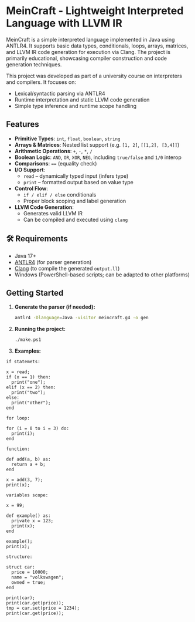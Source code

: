 # MeinCraft - Lightweight Interpreted Language with LLVM IR

MeinCraft is a simple interpreted language implemented in Java using ANTLR4. It supports basic data types, conditionals, loops, arrays, matrices, and LLVM IR code generation for execution via Clang. The project is primarily educational, showcasing compiler construction and code generation techniques.

This project was developed as part of a university course on interpreters and compilers. It focuses on:
- Lexical/syntactic parsing via ANTLR4
- Runtime interpretation and static LLVM code generation
- Simple type inference and runtime scope handling

## Features

- **Primitive Types**: `int`, `float`, `boolean`, `string`
- **Arrays & Matrices**: Nested list support (e.g. `[1, 2]`, `[[1,2], [3,4]]`)
- **Arithmetic Operations**: `+`, `-`, `*`, `/`
- **Boolean Logic**: `AND`, `OR`, `XOR`, `NEG`, including `true/false` and `1/0` interop
- **Comparisons**: `==` (equality check)
- **I/O Support**:
  - `read` – dynamically typed input (infers type)
  - `print` – formatted output based on value type
- **Control Flow**:
  - `if / elif / else` conditionals
  - Proper block scoping and label generation
- **LLVM Code Generation**:
  - Generates valid LLVM IR
  - Can be compiled and executed using `clang`

## 🛠 Requirements

- Java 17+
- [ANTLR4](https://www.antlr.org/) (for parser generation)
- [Clang](https://clang.llvm.org/) (to compile the generated `output.ll`)
- Windows (PowerShell-based scripts; can be adapted to other platforms)

## Getting Started

1. **Generate the parser (if needed):**

   ```bash
   antlr4 -Dlanguage=Java -visitor meincraft.g4 -o gen

2. **Running the project:**
   ```bash
   ./make.ps1

3. **Examples:**
```text
if statemets:
    
x = read;
if (x == 1) then:
  print("one");
elif (x == 2) then:
  print("two");
else:
  print("other");
end

for loop:

for (i = 0 to i = 3) do:
  print(i);
end

function:

def add(a, b) as:
  return a + b;
end

x = add(3, 7);
print(x);

variables scope:

x = 99;

def example() as:
  private x = 123;
  print(x);
end

example();
print(x);

structure:

struct car:
  price = 10000;
  name = "volkswagen";
  owned = true;
end

print(car);
print(car.get(price));
tmp = car.set(price = 1234);
print(car.get(price));

